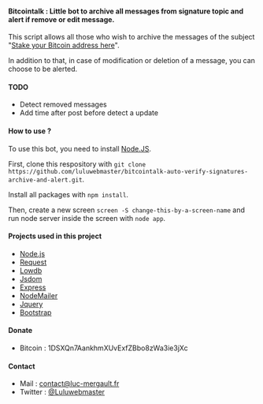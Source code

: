 #### Bitcointalk : Little bot to archive all messages from signature topic and alert if remove or edit message.

This script allows all those who wish to archive the messages of the subject "[Stake your Bitcoin address here](https://bitcointalk.org/index.php?topic=996318.10460)".

In addition to that, in case of modification or deletion of a message, you can choose to be alerted.

#### TODO

- Detect removed messages
- Add time after post before detect a update

#### How to use ?

To use this bot, you need to install [Node.JS](https://nodejs.org/).

First, clone this respository with `git clone https://github.com/luluwebmaster/bitcointalk-auto-verify-signatures-archive-and-alert.git`.

Install all packages with `npm install`.

Then, create a new screen `screen -S change-this-by-a-screen-name` and run node server inside the screen with `node app`.

#### Projects used in this project

- [Node.js](https://nodejs.org/)
- [Request](https://github.com/request/request)
- [Lowdb](https://github.com/typicode/lowdb)
- [Jsdom](https://github.com/jsdom/jsdom)
- [Express](https://expressjs.com/)
- [NodeMailer](https://nodemailer.com/)
- [Jquery](https://jquery.com/)
- [Bootstrap](https://getbootstrap.com/)

#### Donate

- Bitcoin : 1DSXQn7AankhmXUvExfZBbo8zWa3ie3jXc

#### Contact

- Mail : contact@luc-mergault.fr
- Twitter : [@Luluwebmaster](https://twitter.com/Luluwebmaster)

